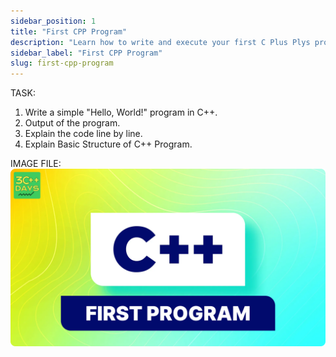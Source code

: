 ```yaml
---
sidebar_position: 1
title: "First CPP Program"
description: "Learn how to write and execute your first C Plus Plys program using a simple 'Hello, World!' example."
sidebar_label: "First CPP Program"
slug: first-cpp-program
---
```


TASK:

1. Write a simple "Hello, World!" program in C++.
2. Output of the program.
3. Explain the code line by line.
4. Explain Basic Structure of C++ Program.

IMAGE FILE:
![first-programme-in-cpp](../../static/img/day-02/first-program.png)
